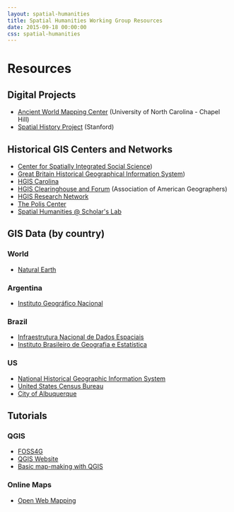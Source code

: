 ```yaml
---
layout: spatial-humanities
title: Spatial Humanities Working Group Resources
date: 2015-09-18 00:00:00
css: spatial-humanities
---
```


# Resources 

## Digital Projects
- [Ancient World Mapping Center](http://awmc.unc.edu/wordpress/about/) (University of North Carolina - Chapel Hill)
- [Spatial History Project](http://web.stanford.edu/group/spatialhistory/cgi-bin/site/index.php)  (Stanford)

## Historical GIS Centers and Networks
- [Center for Spatially Integrated Social Science](http://csiss.org/))
- [Great Britain Historical Geographical Information System](http://www.port.ac.uk/research/gbhgis/))
- [HGIS Carolina](http://www.unc.edu/hgis/index.html)
- [HGIS Clearinghouse and Forum](http://www.aag.org/cs/projects_and_programs/historical_gis_clearinghouse/hgis_projects_programs) (Association of American Geographers)
- [HGIS Research Network](http://www.hgis.org.uk/)
- [The Polis Center](http://thepoliscenter.iupui.edu)
- [Spatial Humanities @ Scholar's Lab](http://spatial.scholarslab.org/)


## GIS Data (by country)

### World
- [Natural Earth](http://www.naturalearthdata.com/)

### Argentina
- [Instituto Geográfico Nacional](http://www.ign.gob.ar/sig)

### Brazil
- [Infraestrutura Nacional de Dados Espaciais](http://www.inde.gov.br/inde-home)
- [Instituto Brasileiro de Geografia e Estatística](http://mapas.ibge.gov.br/interativos/arquivos/downloads)

### US
- [National Historical Geographic Information System](https://www.nhgis.org/)
- [United States Census Bureau](https://www.census.gov/geo/maps-data/)
- [City of Albuquerque](https://www.cabq.gov/gis)


## Tutorials

### QGIS
- [FOSS4G](http://foss4geo.org)
- [QGIS Website](http://hub.qgis.org/projects/quantum-gis/wiki/How_do_I_do_that_in_QGIS)
- [Basic map-making with QGIS](http://fredgibbs.net/tutorials/making-a-map-with-qgis/)

### Online Maps
- [Open Web Mapping](https://www.e-education.psu.edu/geog585/node/508)